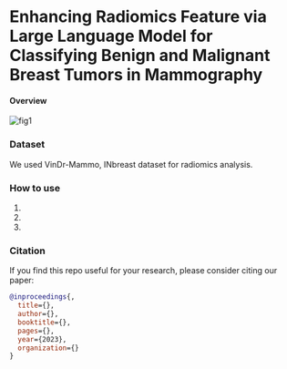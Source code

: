 # Enhancing Radiomics Feature via Large Language Model for Classifying Benign and Malignant Breast Tumors in Mammography

#### Overview

![fig1](/asset/fig1.png)



### Dataset

We used VinDr-Mammo, INbreast dataset for radiomics analysis.


### How to use

1. 

2. 

3. 

   

### Citation

If you find this repo useful for your research, please consider citing our paper:

```bibtex
@inproceedings{,
  title={},
  author={},
  booktitle={},
  pages={},
  year={2023},
  organization={}
}
```
